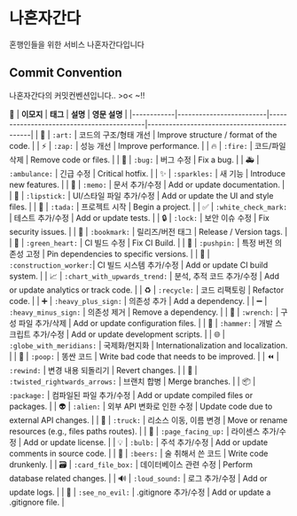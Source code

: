 # 나혼자간다

혼행인들을 위한 서비스 나혼자간다입니다

## Commit Convention

나혼자간다의 커밋컨벤션입니다.. >o< ~!!

🎨
| **이모지** | **태그**                | **설명**                                   | **영문 설명**                                |
|------------|-------------------------|-------------------------------------------|---------------------------------------------|
| 🎨         | `:art:`                | 코드의 구조/형태 개선                     | Improve structure / format of the code.    |
| ⚡️         | `:zap:`                | 성능 개선                                 | Improve performance.                        |
| 🔥         | `:fire:`               | 코드/파일 삭제                            | Remove code or files.                       |
| 🐛         | `:bug:`                | 버그 수정                                 | Fix a bug.                                  |
| 🚑         | `:ambulance:`          | 긴급 수정                                 | Critical hotfix.                            |
| ✨         | `:sparkles:`           | 새 기능                                   | Introduce new features.                     |
| 📝         | `:memo:`               | 문서 추가/수정                            | Add or update documentation.                |
| 💄         | `:lipstick:`           | UI/스타일 파일 추가/수정                  | Add or update the UI and style files.       |
| 🎉         | `:tada:`               | 프로젝트 시작                             | Begin a project.                            |
| ✅         | `:white_check_mark:`   | 테스트 추가/수정                          | Add or update tests.                        |
| 🔒         | `:lock:`               | 보안 이슈 수정                            | Fix security issues.                        |
| 🔖         | `:bookmark:`           | 릴리즈/버전 태그                          | Release / Version tags.                     |
| 💚         | `:green_heart:`        | CI 빌드 수정                              | Fix CI Build.                               |
| 📌         | `:pushpin:`            | 특정 버전 의존성 고정                     | Pin dependencies to specific versions.      |
| 👷         | `:construction_worker:`| CI 빌드 시스템 추가/수정                  | Add or update CI build system.              |
| 📈         | `:chart_with_upwards_trend:` | 분석, 추적 코드 추가/수정              | Add or update analytics or track code.      |
| ♻️         | `:recycle:`            | 코드 리팩토링                             | Refactor code.                              |
| ➕         | `:heavy_plus_sign:`    | 의존성 추가                               | Add a dependency.                           |
| ➖         | `:heavy_minus_sign:`   | 의존성 제거                               | Remove a dependency.                        |
| 🔧         | `:wrench:`             | 구성 파일 추가/삭제                       | Add or update configuration files.          |
| 🔨         | `:hammer:`             | 개발 스크립트 추가/수정                   | Add or update development scripts.          |
| 🌐         | `:globe_with_meridians:` | 국제화/현지화                           | Internationalization and localization.      |
| 💩         | `:poop:`               | 똥싼 코드                                 | Write bad code that needs to be improved.   |
| ⏪         | `:rewind:`             | 변경 내용 되돌리기                        | Revert changes.                             |
| 🔀         | `:twisted_rightwards_arrows:` | 브랜치 합병                             | Merge branches.                             |
| 📦         | `:package:`            | 컴파일된 파일 추가/수정                   | Add or update compiled files or packages.   |
| 👽         | `:alien:`              | 외부 API 변화로 인한 수정                 | Update code due to external API changes.    |
| 🚚         | `:truck:`              | 리소스 이동, 이름 변경                    | Move or rename resources (e.g., files paths routes). |
| 📄         | `:page_facing_up:`     | 라이센스 추가/수정                        | Add or update license.                      |
| 💡         | `:bulb:`               | 주석 추가/수정                            | Add or update comments in source code.      |
| 🍻         | `:beers:`              | 술 취해서 쓴 코드                         | Write code drunkenly.                       |
| 🗃         | `:card_file_box:`      | 데이터베이스 관련 수정                    | Perform database related changes.           |
| 🔊         | `:loud_sound:`         | 로그 추가/수정                            | Add or update logs.                         |
| 🙈         | `:see_no_evil:`        | .gitignore 추가/수정                      | Add or update a .gitignore file.            |